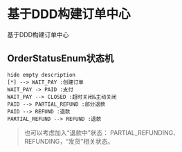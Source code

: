 # 基于DDD构建订单中心
基于DDD构建订单中心

## OrderStatusEnum状态机
```plantuml
hide empty description
[*] --> WAIT_PAY :创建订单
WAIT_PAY -> PAID :支付
WAIT_PAY --> CLOSED :超时关闭&主动关闭
PAID --> PARTIAL_REFUND :部分退款
PAID --> REFUND :退款
PARTIAL_REFUND --> REFUND :退款
```
> 也可以考虑加入“退款中”状态： PARTIAL_REFUNDING、REFUNDING，“发货”相关状态。